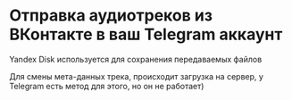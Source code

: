 # Отправка аудиотреков из ВКонтакте в ваш Telegram аккаунт
Yandex Disk используется для сохранения передаваемых файлов

Для смены мета-данных трека, происходит загрузка на сервер, у Telegram есть метод для этого, но он не работает) 
